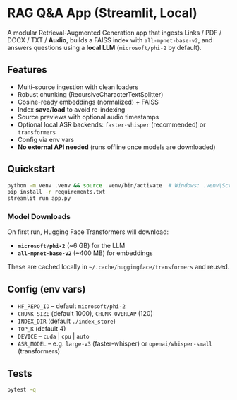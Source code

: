 # RAG Q&A App (Streamlit, Local)

A modular Retrieval-Augmented Generation app that ingests Links / PDF / DOCX / TXT / **Audio**, builds a FAISS index with `all-mpnet-base-v2`, and answers questions using a **local LLM** (`microsoft/phi-2` by default).

## Features
- Multi-source ingestion with clean loaders
- Robust chunking (RecursiveCharacterTextSplitter)
- Cosine-ready embeddings (normalized) + FAISS
- Index **save/load** to avoid re-indexing
- Source previews with optional audio timestamps
- Optional local ASR backends: `faster-whisper` (recommended) or `transformers`
- Config via env vars
- **No external API needed** (runs offline once models are downloaded)

## Quickstart
```bash
python -m venv .venv && source .venv/bin/activate  # Windows: .venv\Scripts\activate
pip install -r requirements.txt
streamlit run app.py
```

### Model Downloads
On first run, Hugging Face Transformers will download:
- **`microsoft/phi-2`** (~6 GB) for the LLM
- **`all-mpnet-base-v2`** (~400 MB) for embeddings

These are cached locally in `~/.cache/huggingface/transformers` and reused.

## Config (env vars)
- `HF_REPO_ID` – default `microsoft/phi-2`
- `CHUNK_SIZE` (default 1000), `CHUNK_OVERLAP` (120)
- `INDEX_DIR` (default `./index_store`)
- `TOP_K` (default 4)
- `DEVICE` – `cuda` | `cpu` | `auto`
- `ASR_MODEL` – e.g. `large-v3` (faster-whisper) or `openai/whisper-small` (transformers)

## Tests
```bash
pytest -q
```